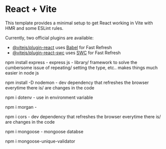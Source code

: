 # React + Vite

This template provides a minimal setup to get React working in Vite with HMR and some ESLint rules.

Currently, two official plugins are available:

- [@vitejs/plugin-react](https://github.com/vitejs/vite-plugin-react/blob/main/packages/plugin-react/README.md) uses [Babel](https://babeljs.io/) for Fast Refresh
- [@vitejs/plugin-react-swc](https://github.com/vitejs/vite-plugin-react-swc) uses [SWC](https://swc.rs/) for Fast Refresh

npm install express
    - express js - library/ framework to solve the cumbersome issue of repeating/ setting the type, etc.. makes things much easier in node js

npm install -D nodemon
    - dev dependency that refreshes the browser everytime there is/ are changes in the code

npm i dotenv
    - use in environment variable

npm i morgan
    - 

npm i cors
    - dev dependency that refreshes the browser everytime there is/ are changes in the code

npm i mongoose
    - mongoose databse

npm i mongoose-unique-validator

